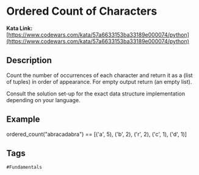 # Ordered Count of Characters

**Kata Link:** [https://www.codewars.com/kata/57a6633153ba33189e000074/python](https://www.codewars.com/kata/57a6633153ba33189e000074/python)

## Description

Count the number of occurrences of each character and return it as a (list of tuples) in order of appearance. For empty output return (an empty list).

Consult the solution set-up for the exact data structure implementation depending on your language.

## Example

ordered_count("abracadabra") == [('a', 5), ('b', 2), ('r', 2), ('c', 1), ('d', 1)]

## Tags

`#Fundamentals`